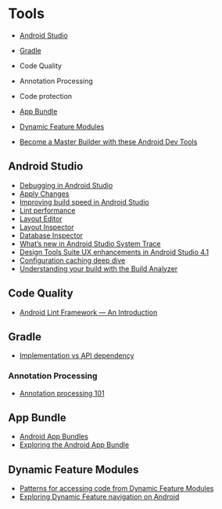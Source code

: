 # Tools
- [Android Studio](#android-studio)
- [Gradle](#gradle)
- Code Quality
 - Annotation Processing
 - Code protection
- [App Bundle](#app-bundle)
- [Dynamic Feature Modules](#dynamic-feature-modules)

- [Become a Master Builder with these Android Dev Tools](https://medium.com/over-engineering/become-a-master-builder-with-these-android-dev-tools-1975a3cb6a6e)

## Android Studio

- [Debugging in Android Studio](https://medium.com/androiddevelopers/debugging-in-android-studio-dfbbf8a8d03c)
- [Apply Changes](https://medium.com/androiddevelopers/android-studio-project-marble-apply-changes-e3048662e8cd)
- [Improving build speed in Android Studio](https://medium.com/androiddevelopers/improving-build-speed-in-android-studio-3e1425274837)
- [Lint performance](https://medium.com/androiddevelopers/android-studio-project-marble-lint-performance-8baedbff2521)
- [Layout Editor](https://medium.com/androiddevelopers/android-studio-project-marble-layout-editor-608b6704957a)
- [Layout Inspector](https://medium.com/androiddevelopers/layout-inspector-1f8d446d048)
- [Database Inspector](https://medium.com/androiddevelopers/database-inspector-9e91aa265316)
- [What’s new in Android Studio System Trace](https://medium.com/androiddevelopers/whats-new-in-android-studio-system-trace-5841465c5935)
- [Design Tools Suite UX enhancements in Android Studio 4.1](https://medium.com/androiddevelopers/design-tools-suite-ux-enhancements-in-android-studio-4-1-60c11f54ddb0)
- [Configuration caching deep dive](https://medium.com/androiddevelopers/configuration-caching-deep-dive-bcb304698070)
- [Understanding your build with the Build Analyzer](https://medium.com/androiddevelopers/understanding-your-build-with-the-build-analyzer-5c15688ec72e)

## Code Quality

- [Android Lint Framework — An Introduction](https://proandroiddev.com/android-lint-framework-an-introduction-36139deedf8b)

## Gradle

- [Implementation vs API dependency](https://jeroenmols.com/blog/2017/06/14/androidstudio3/)

### Annotation Processing

- [Annotation processing 101](http://hannesdorfmann.com/annotation-processing/annotationprocessing101)

## App Bundle

- [Android App Bundles](https://developer.android.com/guide/app-bundle)
- [Exploring the Android App Bundle](https://medium.com/google-developer-experts/exploring-the-android-app-bundle-ca16846fa3d7)

## Dynamic Feature Modules

- [Patterns for accessing code from Dynamic Feature Modules](https://medium.com/androiddevelopers/patterns-for-accessing-code-from-dynamic-feature-modules-7e5dca6f9123)
- [Exploring Dynamic Feature navigation on Android](https://joebirch.co/android/exploring-dynamic-feature-navigation-on-android/)
